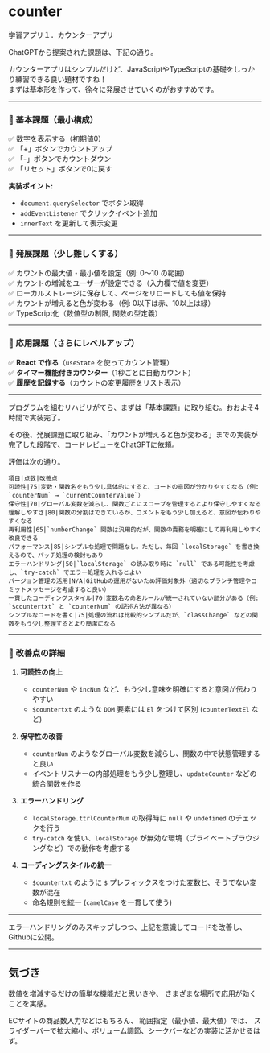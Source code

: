 # counter
学習アプリ１．カウンターアプリ

ChatGPTから提案された課題は、下記の通り。

カウンターアプリはシンプルだけど、JavaScriptやTypeScriptの基礎をしっかり練習できる良い題材ですね！  
まずは基本形を作って、徐々に発展させていくのがおすすめです。  

---

### **📝 基本課題（最小構成）**
✅ 数字を表示する（初期値0）  
✅ 「+」ボタンでカウントアップ  
✅ 「-」ボタンでカウントダウン  
✅ 「リセット」ボタンで0に戻す  

**実装ポイント:**  
- `document.querySelector` でボタン取得  
- `addEventListener` でクリックイベント追加  
- `innerText` を更新して表示変更  

---

### **🚀 発展課題（少し難しくする）**
✅ カウントの最大値・最小値を設定（例: 0～10 の範囲）  
✅ カウントの増減をユーザーが設定できる（入力欄で値を変更）  
✅ ローカルストレージに保存して、ページをリロードしても値を保持  
✅ カウントが増えると色が変わる（例: 0以下は赤、10以上は緑）  
✅ TypeScript化（数値型の制限, 関数の型定義）

---

### **🌟 応用課題（さらにレベルアップ）**
✅ **React で作る**（`useState` を使ってカウント管理）  
✅ **タイマー機能付きカウンター**（1秒ごとに自動カウント）  
✅ **履歴を記録する**（カウントの変更履歴をリスト表示）  

---

プログラムを組むリハビリがてら、まずは「基本課題」に取り組む。おおよそ4時間で実装完了。

その後、発展課題に取り組み、「カウントが増えると色が変わる」までの実装が完了した段階で、コードレビューをChatGPTに依頼。

評価は次の通り。

```
項目|点数|改善点
可読性|75|変数・関数名をもう少し具体的にすると、コードの意図が分かりやすくなる（例: `counterNum` → `currentCounterValue`）
保守性|70|グローバル変数を減らし、関数ごとにスコープを管理するとより保守しやすくなる
理解しやすさ|80|関数の分割はできているが、コメントをもう少し加えると、意図が伝わりやすくなる
再利用性|65|`numberChange` 関数は汎用的だが、関数の責務を明確にして再利用しやすく改良できる
パフォーマンス|85|シンプルな処理で問題なし。ただし、毎回 `localStorage` を書き換えるので、バッチ処理の検討もあり
エラーハンドリング|50|`localStorage` の読み取り時に `null` である可能性を考慮し、`try-catch` でエラー処理を入れるとよい
バージョン管理の活用|N/A|GitHubの運用がないため評価対象外（適切なブランチ管理やコミットメッセージを考慮すると良い）
一貫したコーディングスタイル|70|変数名の命名ルールが統一されていない部分がある（例: `$countertxt` と `counterNum` の記述方法が異なる）
シンプルなコードを書く|75|処理の流れは比較的シンプルだが、`classChange` などの関数をもう少し整理するとより簡潔になる
```

---

### **🔹 改善点の詳細**
1. **可読性の向上**
   - `counterNum` や `incNum` など、もう少し意味を明確にすると意図が伝わりやすい
   - `$countertxt` のような `DOM` 要素には `El` をつけて区別 (`counterTextEl` など)

2. **保守性の改善**
   - `counterNum` のようなグローバル変数を減らし、関数の中で状態管理すると良い
   - イベントリスナーの内部処理をもう少し整理し、`updateCounter` などの統合関数を作る

3. **エラーハンドリング**
   - `localStorage.ttrlCounterNum` の取得時に `null` や `undefined` のチェックを行う
   - `try-catch` を使い、`localStorage` が無効な環境（プライベートブラウジングなど）での動作を考慮する

4. **コーディングスタイルの統一**
   - `$countertxt` のように `$` プレフィックスをつけた変数と、そうでない変数が混在
   - 命名規則を統一 (`camelCase` を一貫して使う)

---

エラーハンドリングのみスキップしつつ、上記を意識してコードを改善し、Githubに公開。

---

## 気づき

数値を増減するだけの簡単な機能だと思いきや、
さまざまな場所で応用が効くことを実感。

ECサイトの商品数入力などはもちろん、
範囲指定（最小値、最大値）では、
スライダーバーで拡大縮小、ボリューム調節、シークバーなどの実装に活かせるはず。